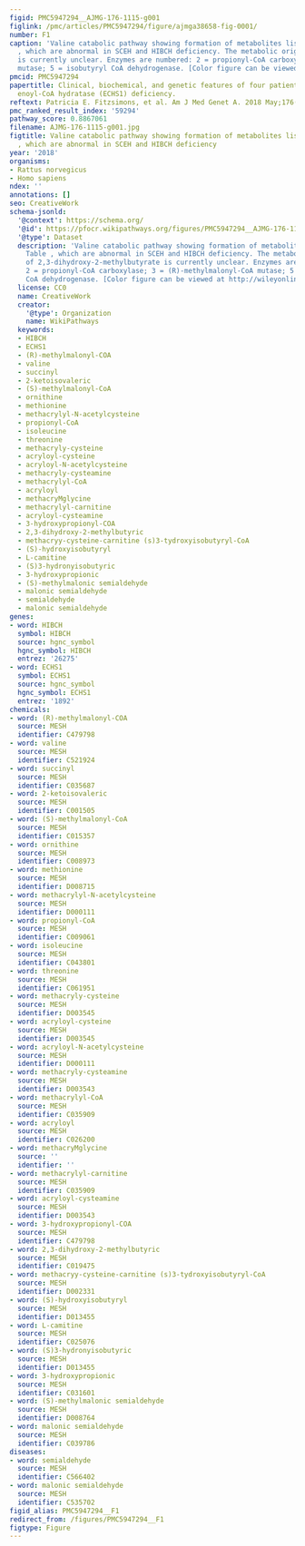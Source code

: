 ```yaml
---
figid: PMC5947294__AJMG-176-1115-g001
figlink: /pmc/articles/PMC5947294/figure/ajmga38658-fig-0001/
number: F1
caption: 'Valine catabolic pathway showing formation of metabolites listed in Table
  , which are abnormal in SCEH and HIBCH deficiency. The metabolic origin of 2,3‐dihydroxy‐2‐methylbutyrate
  is currently unclear. Enzymes are numbered: 2 = propionyl‐CoA carboxylase; 3 = (R)‐methylmalonyl‐CoA
  mutase; 5 = isobutyryl CoA dehydrogenase. [Color figure can be viewed at http://wileyonlinelibrary.com]'
pmcid: PMC5947294
papertitle: Clinical, biochemical, and genetic features of four patients with short‐chain
  enoyl‐CoA hydratase (ECHS1) deficiency.
reftext: Patricia E. Fitzsimons, et al. Am J Med Genet A. 2018 May;176(5):1115-1127.
pmc_ranked_result_index: '59294'
pathway_score: 0.8867061
filename: AJMG-176-1115-g001.jpg
figtitle: Valine catabolic pathway showing formation of metabolites listed in Table
  , which are abnormal in SCEH and HIBCH deficiency
year: '2018'
organisms:
- Rattus norvegicus
- Homo sapiens
ndex: ''
annotations: []
seo: CreativeWork
schema-jsonld:
  '@context': https://schema.org/
  '@id': https://pfocr.wikipathways.org/figures/PMC5947294__AJMG-176-1115-g001.html
  '@type': Dataset
  description: 'Valine catabolic pathway showing formation of metabolites listed in
    Table , which are abnormal in SCEH and HIBCH deficiency. The metabolic origin
    of 2,3‐dihydroxy‐2‐methylbutyrate is currently unclear. Enzymes are numbered:
    2 = propionyl‐CoA carboxylase; 3 = (R)‐methylmalonyl‐CoA mutase; 5 = isobutyryl
    CoA dehydrogenase. [Color figure can be viewed at http://wileyonlinelibrary.com]'
  license: CC0
  name: CreativeWork
  creator:
    '@type': Organization
    name: WikiPathways
  keywords:
  - HIBCH
  - ECHS1
  - (R)-methylmalonyl-COA
  - valine
  - succinyl
  - 2-ketoisovaleric
  - (S)-methylmalonyl-CoA
  - ornithine
  - methionine
  - methacrylyl-N-acetylcysteine
  - propionyl-CoA
  - isoleucine
  - threonine
  - methacryly-cysteine
  - acryloyl-cysteine
  - acryloyl-N-acetylcysteine
  - methacryly-cysteamine
  - methacrylyl-CoA
  - acryloyl
  - methacryMglycine
  - methacrylyl-carnitine
  - acryloyl-cysteamine
  - 3-hydroxypropionyl-COA
  - 2,3-dihydroxy-2-methylbutyric
  - methacryy-cysteine-carnitine (s)3-tydroxyisobutyryl-CoA
  - (S)-hydroxyisobutyryl
  - L-camitine
  - (S)3-hydronyisobutyric
  - 3-hydroxypropionic
  - (S)-methylmalonic semialdehyde
  - malonic semialdehyde
  - semialdehyde
  - malonic semialdehyde
genes:
- word: HIBCH
  symbol: HIBCH
  source: hgnc_symbol
  hgnc_symbol: HIBCH
  entrez: '26275'
- word: ECHS1
  symbol: ECHS1
  source: hgnc_symbol
  hgnc_symbol: ECHS1
  entrez: '1892'
chemicals:
- word: (R)-methylmalonyl-COA
  source: MESH
  identifier: C479798
- word: valine
  source: MESH
  identifier: C521924
- word: succinyl
  source: MESH
  identifier: C035687
- word: 2-ketoisovaleric
  source: MESH
  identifier: C001505
- word: (S)-methylmalonyl-CoA
  source: MESH
  identifier: C015357
- word: ornithine
  source: MESH
  identifier: C008973
- word: methionine
  source: MESH
  identifier: D008715
- word: methacrylyl-N-acetylcysteine
  source: MESH
  identifier: D000111
- word: propionyl-CoA
  source: MESH
  identifier: C009061
- word: isoleucine
  source: MESH
  identifier: C043801
- word: threonine
  source: MESH
  identifier: C061951
- word: methacryly-cysteine
  source: MESH
  identifier: D003545
- word: acryloyl-cysteine
  source: MESH
  identifier: D003545
- word: acryloyl-N-acetylcysteine
  source: MESH
  identifier: D000111
- word: methacryly-cysteamine
  source: MESH
  identifier: D003543
- word: methacrylyl-CoA
  source: MESH
  identifier: C035909
- word: acryloyl
  source: MESH
  identifier: C026200
- word: methacryMglycine
  source: ''
  identifier: ''
- word: methacrylyl-carnitine
  source: MESH
  identifier: C035909
- word: acryloyl-cysteamine
  source: MESH
  identifier: D003543
- word: 3-hydroxypropionyl-COA
  source: MESH
  identifier: C479798
- word: 2,3-dihydroxy-2-methylbutyric
  source: MESH
  identifier: C019475
- word: methacryy-cysteine-carnitine (s)3-tydroxyisobutyryl-CoA
  source: MESH
  identifier: D002331
- word: (S)-hydroxyisobutyryl
  source: MESH
  identifier: D013455
- word: L-camitine
  source: MESH
  identifier: C025076
- word: (S)3-hydronyisobutyric
  source: MESH
  identifier: D013455
- word: 3-hydroxypropionic
  source: MESH
  identifier: C031601
- word: (S)-methylmalonic semialdehyde
  source: MESH
  identifier: D008764
- word: malonic semialdehyde
  source: MESH
  identifier: C039786
diseases:
- word: semialdehyde
  source: MESH
  identifier: C566402
- word: malonic semialdehyde
  source: MESH
  identifier: C535702
figid_alias: PMC5947294__F1
redirect_from: /figures/PMC5947294__F1
figtype: Figure
---
```

